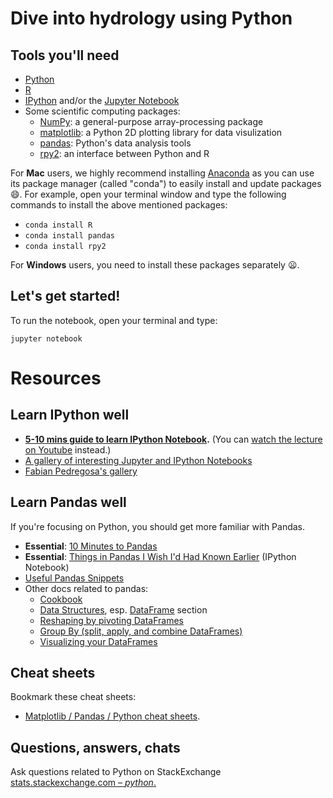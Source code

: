 # Dive into hydrology using Python 

## Tools you'll need
[Python]: http://www.python.org
[R]: https://www.r-project.org/
[IPython]: http://ipython.org
[Jupyter Notebook]: http://jupyter.org
[NumPy]: http://www.numpy.org
[matplotlib]: http://matplotlib.org
[pandas]: http://pandas.pydata.org/index.html
[rpy2]: https://rpy2.readthedocs.io/en/version_2.8.x/

- [Python]
- [R]
- [IPython] and/or the [Jupyter Notebook]
- Some scientific computing packages:
	- [NumPy]: a general-purpose array-processing package 
    - [matplotlib]: a Python 2D plotting library for data visulization
	- [pandas]: Python's data analysis tools
	- [rpy2]: an interface between Python and R

For **Mac** users, we highly recommend installing [Anaconda](https://www.continuum.io/downloads) as you can use its package manager (called "conda") to easily install and update packages :smile:. For example, open your terminal window and type the following commands to install the above mentioned packages:
- `conda install R`
- `conda install pandas`
- `conda install rpy2`

For **Windows** users, you need to install these packages separately :frowning:. 

## Let's get started!
To run the notebook, open your terminal and type:

`jupyter notebook`

# Resources

## Learn IPython well
*  **[5-10 mins guide to learn IPython Notebook](http://opentechschool.github.io/python-data-intro/core/notebook.html).** (You can [watch the lecture on Youtube](https://www.youtube.com/watch?v=qb7FT68tcA8) instead.)
* [A gallery of interesting Jupyter and IPython Notebooks](https://github.com/jupyter/jupyter/wiki/A-gallery-of-interesting-Jupyter-and-IPython-Notebooks)
* [Fabian Pedregosa's gallery](http://nb.bianp.net/sort/views/)

## Learn Pandas well

If you're focusing on Python, you should get more familiar with Pandas.

* **Essential**: [10 Minutes to Pandas](http://pandas.pydata.org/pandas-docs/stable/10min.html)
* **Essential**: [Things in Pandas I Wish I'd Had Known Earlier](http://nbviewer.ipython.org/github/rasbt/python_reference/blob/master/tutorials/things_in_pandas.ipynb) (IPython Notebook)
* [Useful Pandas Snippets](http://www.swegler.com/becky/blog/2014/08/06/useful-pandas-snippets/)
* Other docs related to pandas:
	* [Cookbook](http://pandas.pydata.org/pandas-docs/stable/cookbook.html)
	* [Data Structures](http://pandas.pydata.org/pandas-docs/stable/dsintro.html), esp. [DataFrame](http://pandas.pydata.org/pandas-docs/stable/dsintro.html#dataframe) section
	* [Reshaping by pivoting DataFrames](http://pandas.pydata.org/pandas-docs/version/0.15.0/reshaping.html)
	* [Group By (split, apply, and combine DataFrames)](http://pandas.pydata.org/pandas-docs/stable/groupby.html)
	* [Visualizing your DataFrames](http://pandas.pydata.org/pandas-docs/version/0.15.0/visualization.html)

## Cheat sheets

Bookmark these cheat sheets:

- [Matplotlib / Pandas / Python cheat sheets](https://drive.google.com/folderview?id=0ByIrJAE4KMTtaGhRcXkxNHhmY2M).

## Questions, answers, chats

Ask questions related to Python on StackExchange [stats.stackexchange.com – _python_.](http://stats.stackexchange.com/questions/tagged/python) 

